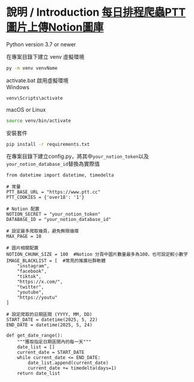 # **說明 / Introduction [每日排程爬蟲PTT圖片上傳Notion圖庫](https://ithelp.ithome.com.tw/articles/10369755)**

Python version 3.7 or newer

在專案目錄下建立 venv 虛擬環境
```bash
py -m venv venvName
```

activate.bat 啟用虛擬環境  
Windows
```bash
venv\Scripts\activate
```
macOS or Linux
```bash
source venv/bin/activate
```

安裝套件
```bash
pip install -r requirements.txt
```

在專案目錄下建立config.py，將其中```your_notion_token```以及```your_notion_database_id```替換為實際值
```
from datetime import datetime, timedelta

# 常量
PTT_BASE_URL = "https://www.ptt.cc"
PTT_COOKIES = {'over18': '1'}

# Notion 配置
NOTION_SECRET = "your_notion_token"
DATABASE_ID = "your_notion_database_id"

# 設定最多爬取幾頁，避免無限循環
MAX_PAGE = 10

# 圖片相關配置
NOTION_CHUNK_SIZE = 100  #Notion 分頁中圖片數量最多為100，也可設定較小數字
IMAGE_BLACKLIST = [  #常見的推廣社群軟體
    "instagram",  
    "facebook",  
    "tiktok", 
    "https://x.com/",  
    "twitter",
    "youtube",
    "https://youtu"
]

# 設定爬取的日期區間 (YYYY, MM, DD)
START_DATE = datetime(2025, 5, 22)
END_DATE = datetime(2025, 5, 24)

def get_date_range():
    """獲取指定日期區間內的每一天"""
    date_list = []
    current_date = START_DATE
    while current_date <= END_DATE:
        date_list.append(current_date)
        current_date += timedelta(days=1)
    return date_list

```
